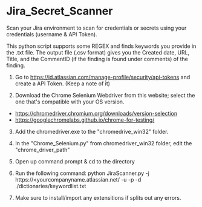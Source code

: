 # Jira_Secret_Scanner
Scan your Jira environment to scan for credentials or secrets using your credentials (username &amp; API Token).

This python script supports some REGEX and finds keywords you provide in the .txt file.
The output file (.csv format) gives you the Created date, URL, Title, and the CommentID (if the finding is found under comments) of the finding.


1. Go to https://id.atlassian.com/manage-profile/security/api-tokens and create a API Token. (Keep a note of it)

2. Download the Chrome Selenium Webdriver from this website; select the one that's compatible with your OS version.
- https://chromedriver.chromium.org/downloads/version-selection
- https://googlechromelabs.github.io/chrome-for-testing/

3. Add the chromedriver.exe to the "chromedrive_win32" folder.

3. In the "Chrome_Selenium.py" from chromedriver_win32 folder, edit the "chrome_driver_path"

4. Open up command prompt & cd to the directory

6. Run the following command:
python JiraScanner.py -j https://<yourcompanyname.atlassian.net/ -u <username or email> -p <Your API Token> -d ./dictionaries/keywordlist.txt

7. Make sure to install/import any extensitions if splits out any errors.
